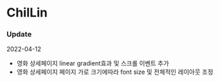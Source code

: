 # ChilLin

### Update

2022-04-12

-  영화 상세페이지 linear gradient효과 및 스크롤 이벤트 추가
-  영화 상세페이지 페이지 가로 크기에따라 font size 및 전체적인 레이아웃 조정
